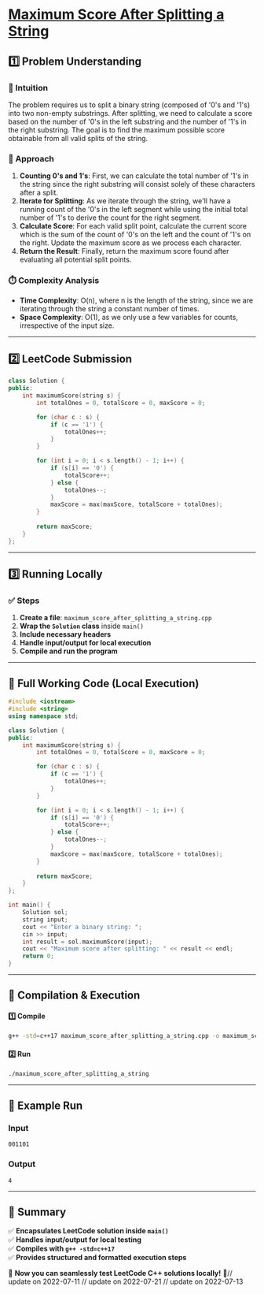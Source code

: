 # **[Maximum Score After Splitting a String](https://leetcode.com/problems/maximum-score-after-splitting-a-string/description/)**  

## **1️⃣ Problem Understanding**  
### **📌 Intuition**  
The problem requires us to split a binary string (composed of '0's and '1's) into two non-empty substrings. After splitting, we need to calculate a score based on the number of '0's in the left substring and the number of '1's in the right substring. The goal is to find the maximum possible score obtainable from all valid splits of the string.

### **🚀 Approach**  
1. **Counting 0's and 1's**: First, we can calculate the total number of '1's in the string since the right substring will consist solely of these characters after a split.
2. **Iterate for Splitting**: As we iterate through the string, we'll have a running count of the '0's in the left segment while using the initial total number of '1's to derive the count for the right segment.
3. **Calculate Score**: For each valid split point, calculate the current score which is the sum of the count of '0's on the left and the count of '1's on the right. Update the maximum score as we process each character.
4. **Return the Result**: Finally, return the maximum score found after evaluating all potential split points.

### **⏱️ Complexity Analysis**  
- **Time Complexity**: O(n), where n is the length of the string, since we are iterating through the string a constant number of times.
- **Space Complexity**: O(1), as we only use a few variables for counts, irrespective of the input size.

---  

## **2️⃣ LeetCode Submission**  
```cpp
class Solution {
public:
    int maximumScore(string s) {
        int totalOnes = 0, totalScore = 0, maxScore = 0;

        for (char c : s) {
            if (c == '1') {
                totalOnes++;
            }
        }

        for (int i = 0; i < s.length() - 1; i++) {
            if (s[i] == '0') {
                totalScore++;
            } else {
                totalOnes--;
            }
            maxScore = max(maxScore, totalScore + totalOnes);
        }
        
        return maxScore;
    }
};
```  

---  

## **3️⃣ Running Locally**  
### **✅ Steps**  
1. **Create a file**: `maximum_score_after_splitting_a_string.cpp`  
2. **Wrap the `Solution` class** inside `main()`  
3. **Include necessary headers**  
4. **Handle input/output for local execution**  
5. **Compile and run the program**  

---  

## **📝 Full Working Code (Local Execution)**  
```cpp
#include <iostream>
#include <string>
using namespace std;

class Solution {
public:
    int maximumScore(string s) {
        int totalOnes = 0, totalScore = 0, maxScore = 0;

        for (char c : s) {
            if (c == '1') {
                totalOnes++;
            }
        }

        for (int i = 0; i < s.length() - 1; i++) {
            if (s[i] == '0') {
                totalScore++;
            } else {
                totalOnes--;
            }
            maxScore = max(maxScore, totalScore + totalOnes);
        }
        
        return maxScore;
    }
};

int main() {
    Solution sol;
    string input;
    cout << "Enter a binary string: ";
    cin >> input;
    int result = sol.maximumScore(input);
    cout << "Maximum score after splitting: " << result << endl;
    return 0;
}
```  

---  

## **🔧 Compilation & Execution**  
#### **1️⃣ Compile**  
```bash
g++ -std=c++17 maximum_score_after_splitting_a_string.cpp -o maximum_score_after_splitting_a_string
```  

#### **2️⃣ Run**  
```bash
./maximum_score_after_splitting_a_string
```  

---  

## **🎯 Example Run**  
### **Input**  
```
001101
```  
### **Output**  
```
4
```  

---  

## **📌 Summary**  
✅ **Encapsulates LeetCode solution inside `main()`**  
✅ **Handles input/output for local testing**  
✅ **Compiles with `g++ -std=c++17`**  
✅ **Provides structured and formatted execution steps**  

🚀 **Now you can seamlessly test LeetCode C++ solutions locally!** 🚀// update on 2022-07-11
// update on 2022-07-21
// update on 2022-07-13
